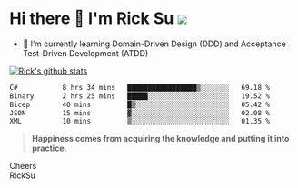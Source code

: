 # Hi there 👋 I'm Rick Su ![](https://komarev.com/ghpvc/?username=ricksu978)
<!--
**ricksu978/ricksu978** is a ✨ _special_ ✨ repository because its `README.md` (this file) appears on your GitHub profile.

Here are some ideas to get you started:

- 🔭 I’m currently working on ...
-->
- 🌱 I’m currently learning Domain-Driven Design (DDD) and Acceptance Test-Driven Development (ATDD)
<!--
- 👯 I’m looking to collaborate on ...
- 🤔 I’m looking for help with ...
- 💬 Ask me about ...
- 📫 How to reach me: ...
- 😄 Pronouns: ...
- ⚡ Fun fact: ...
-->
[![Rick's github stats](https://github-readme-stats.vercel.app/api?username=ricksu978&theme=dark)](https://github.com/ricksu978/ricksu978)

<!--START_SECTION:waka-->

```txt
C#           8 hrs 34 mins   █████████████████▒░░░░░░░   69.18 %
Binary       2 hrs 25 mins   █████░░░░░░░░░░░░░░░░░░░░   19.52 %
Bicep        40 mins         █▒░░░░░░░░░░░░░░░░░░░░░░░   05.42 %
JSON         15 mins         ▓░░░░░░░░░░░░░░░░░░░░░░░░   02.08 %
XML          10 mins         ▒░░░░░░░░░░░░░░░░░░░░░░░░   01.35 %
```

<!--END_SECTION:waka-->

> **Happiness comes from acquiring the knowledge and putting it into practice.**

Cheers  
RickSu 
